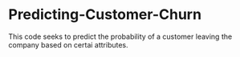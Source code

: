 # Predicting-Customer-Churn
This code seeks to predict the probability of a customer leaving the company based on certai attributes. 
